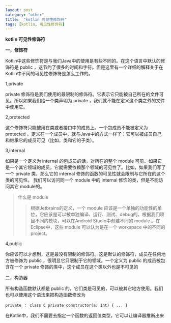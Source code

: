 ```yaml
---
layout: post
category: "other"
title:  "kotlin 可见性修饰符"
tags: [kotlin, 可见性修饰符]
---
```

**kotlin 可见性修饰符**

**一，修饰符**

Kotlin中这些修饰符是与我们Java中的使用是有些不同的。在这个语言中默认的修饰符是 public ，这节约了很多的时间和字符。但是这里有一个详细的解释关于在Kotlin中不同的可见性修饰符是怎么工作的。

1,private

private 修饰符是我们使用的最限制的修饰符。它表示它只能被自己所在的文件可见。所以如果我们给一个类声明为 private ，我们就不能在定义这个类之外的文件中使用它。

2,protected

这个修饰符只能被用在类或者接口中的成员上。一个包成员不能被定义为 protected 。定义在一个成员中，就与Java中的方式一样了：它可以被成员自己和继承它的成员可见（比如，类和它的子类）。

3,internal

如果是一个定义为 internal 的包成员的话，对所在的整个 module 可见。如果它是一个其它领域的成员，它就需要依赖那个领域的可见性了。比如，如果我们写了一个 private 类，那么它的 internal 修饰的函数的可见性就会限制与它所在的这个类的可见性。
我们可以访问同一个 module 中的 internal 修饰的类，但是不能访问其它 module的。

>什么是 module
>>根据Jetbrains的定义，一个 module 应该是一个单独的功能性的单位，它应该是可以被单独编译、运行、测试、debug的。根据我们项目不同的模块，可以在Android Studio中创建不同的 module 。在Eclipse中，这些 module 可以认为是在一个 workspace 中的不同的 project。

4,public

你应该可以才想到，这是最没有限制的修饰符。这是默认的修饰符，成员在任何地方被修饰为 public ，很明显它只限制于它的领域。一个定义为 public 的成员被包含在一个 private 修饰的类中，这个成员在这个类以外也是不可见的

二，构造器

所有构造函数默认都是 public 的，它们类是可见的，可以被其它地方使用。我们也可以使用这个语法来把构造函数修改为 
	
	private ： class C private constructor(a: Int) { ... }

在Kotlin中，我们不需要去指定一个函数的返回值类型，它可以让编译器推断出来
